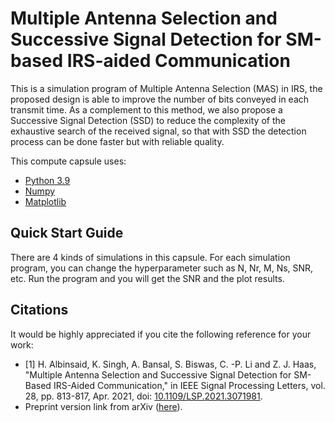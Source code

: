 # Multiple Antenna Selection and Successive Signal Detection for SM-based IRS-aided Communication

This is a simulation program of Multiple Antenna Selection (MAS) in IRS,  the proposed design is able to improve the number of bits conveyed in each transmit time. As a complement to this method, we also propose a Successive Signal Detection (SSD) to reduce the complexity of the exhaustive search of the received signal, so that with SSD the detection process can be done faster but with reliable quality.

This compute capsule uses:
- [Python 3.9](https://www.python.org/downloads/release/python-390/)
- [Numpy](https://numpy.org/install/)
- [Matplotlib](https://matplotlib.org/)

## Quick Start Guide
There are 4 kinds of simulations in this capsule. For each simulation program, you can change the hyperparameter such as N, Nr, M, Ns, SNR, etc. Run the program and you will get the SNR and the plot results.


## Citations

It would be highly appreciated if you cite the following reference for your work:
- [1] H. Albinsaid, K. Singh, A. Bansal, S. Biswas, C. -P. Li and Z. J. Haas, "Multiple Antenna Selection and Successive Signal Detection for SM-Based IRS-Aided Communication," in IEEE Signal Processing Letters, vol. 28, pp. 813-817, Apr. 2021, doi: [10.1109/LSP.2021.3071981](https://ieeexplore.ieee.org/document/9399840).
- Preprint version link from arXiv ([here](https://arxiv.org/abs/2104.13686)).
